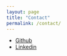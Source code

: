 ```yaml
---
layout: page
title: "Contact"
permalink: /contact/
---
```

<div>
  <ul>
    <li>
      <a href="https://github.com/Carcaiso">
        Github
      </a>
    </li>
    <li>
      <a href="https://www.linkedin.com/in/mattia-carcaiso-b84632124/">
        Linkedin
      </a>
    </li>
  </ul>
</div>
